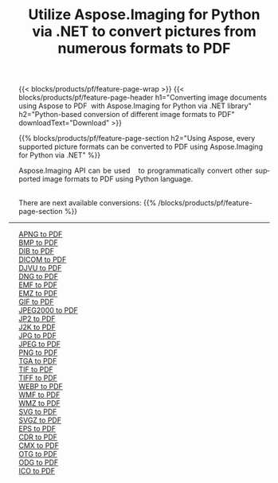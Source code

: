 ﻿---
title: Utilize Aspose.Imaging for Python via .NET to convert pictures from numerous formats to PDF 
weight: 3920
url: /python-net/conversion/to/pdf 
lang: en
langdirlevel: 2
locales: zh-hans,ja,it,ru,de,es,fr,nl,id,lt,pl,pt,vi,tr,ko,zh-hant,ar,hi,th,sv,cs,uk,he
description: You can use Aspose.Imaging for Python via .NET library to convert from a variety of formats to PDF
---

{{< blocks/products/pf/feature-page-wrap >}}
{{< blocks/products/pf/feature-page-header h1="Converting image documents using Aspose to PDF  with Aspose.Imaging for Python via .NET library" h2="Python-based conversion of different image formats to PDF" downloadText="Download" >}}


{{% blocks/products/pf/feature-page-section  h2="Using Aspose, every supported picture formats can be converted to PDF using Aspose.Imaging for Python via .NET" %}}
<p align=justify>Aspose.Imaging API can be used   to programmatically convert other supported image formats to PDF using Python language.</p>
<br/>
There are next available conversions:
{{% /blocks/products/pf/feature-page-section %}}
<div class="container-fluid productfamilypage bg-gray">
    <div class="convertypes bg-gray agp-content section">
        <div class="container">
		<hr style="margin-left:-20px;"/>
		<div class="row other-converters">
		    <div class='col-md-2 other-converter remove-lp remove-rp'><a href="/imaging/python-net/conversion/apng-to-pdf" >APNG to PDF</a></div>
<div class='col-md-2 other-converter remove-lp remove-rp'><a href="/imaging/python-net/conversion/bmp-to-pdf" >BMP to PDF</a></div>
<div class='col-md-2 other-converter remove-lp remove-rp'><a href="/imaging/python-net/conversion/dib-to-pdf" >DIB to PDF</a></div>
<div class='col-md-2 other-converter remove-lp remove-rp'><a href="/imaging/python-net/conversion/dicom-to-pdf" >DICOM to PDF</a></div>
<div class='col-md-2 other-converter remove-lp remove-rp'><a href="/imaging/python-net/conversion/djvu-to-pdf" >DJVU to PDF</a></div>
<div class='col-md-2 other-converter remove-lp remove-rp'><a href="/imaging/python-net/conversion/dng-to-pdf" >DNG to PDF</a></div>
<div class='col-md-2 other-converter remove-lp remove-rp'><a href="/imaging/python-net/conversion/emf-to-pdf" >EMF to PDF</a></div>
<div class='col-md-2 other-converter remove-lp remove-rp'><a href="/imaging/python-net/conversion/emz-to-pdf" >EMZ to PDF</a></div>
<div class='col-md-2 other-converter remove-lp remove-rp'><a href="/imaging/python-net/conversion/gif-to-pdf" >GIF to PDF</a></div>
<div class='col-md-2 other-converter remove-lp remove-rp'><a href="/imaging/python-net/conversion/jpeg2000-to-pdf" >JPEG2000 to PDF</a></div>
<div class='col-md-2 other-converter remove-lp remove-rp'><a href="/imaging/python-net/conversion/jp2-to-pdf" >JP2 to PDF</a></div>
<div class='col-md-2 other-converter remove-lp remove-rp'><a href="/imaging/python-net/conversion/j2k-to-pdf" >J2K to PDF</a></div>
<div class='col-md-2 other-converter remove-lp remove-rp'><a href="/imaging/python-net/conversion/jpg-to-pdf" >JPG to PDF</a></div>
<div class='col-md-2 other-converter remove-lp remove-rp'><a href="/imaging/python-net/conversion/jpeg-to-pdf" >JPEG to PDF</a></div>
<div class='col-md-2 other-converter remove-lp remove-rp'><a href="/imaging/python-net/conversion/png-to-pdf" >PNG to PDF</a></div>
<div class='col-md-2 other-converter remove-lp remove-rp'><a href="/imaging/python-net/conversion/tga-to-pdf" >TGA to PDF</a></div>
<div class='col-md-2 other-converter remove-lp remove-rp'><a href="/imaging/python-net/conversion/tif-to-pdf" >TIF to PDF</a></div>
<div class='col-md-2 other-converter remove-lp remove-rp'><a href="/imaging/python-net/conversion/tiff-to-pdf" >TIFF to PDF</a></div>
<div class='col-md-2 other-converter remove-lp remove-rp'><a href="/imaging/python-net/conversion/webp-to-pdf" >WEBP to PDF</a></div>
<div class='col-md-2 other-converter remove-lp remove-rp'><a href="/imaging/python-net/conversion/wmf-to-pdf" >WMF to PDF</a></div>
<div class='col-md-2 other-converter remove-lp remove-rp'><a href="/imaging/python-net/conversion/wmz-to-pdf" >WMZ to PDF</a></div>
<div class='col-md-2 other-converter remove-lp remove-rp'><a href="/imaging/python-net/conversion/svg-to-pdf" >SVG to PDF</a></div>
<div class='col-md-2 other-converter remove-lp remove-rp'><a href="/imaging/python-net/conversion/svgz-to-pdf" >SVGZ to PDF</a></div>
<div class='col-md-2 other-converter remove-lp remove-rp'><a href="/imaging/python-net/conversion/eps-to-pdf" >EPS to PDF</a></div>
<div class='col-md-2 other-converter remove-lp remove-rp'><a href="/imaging/python-net/conversion/cdr-to-pdf" >CDR to PDF</a></div>
<div class='col-md-2 other-converter remove-lp remove-rp'><a href="/imaging/python-net/conversion/cmx-to-pdf" >CMX to PDF</a></div>
<div class='col-md-2 other-converter remove-lp remove-rp'><a href="/imaging/python-net/conversion/otg-to-pdf" >OTG to PDF</a></div>
<div class='col-md-2 other-converter remove-lp remove-rp'><a href="/imaging/python-net/conversion/odg-to-pdf" >ODG to PDF</a></div>
<div class='col-md-2 other-converter remove-lp remove-rp'><a href="/imaging/python-net/conversion/ico-to-pdf" >ICO to PDF</a></div>
                </div>
        </div>
    </div>
</div>
<br/>

